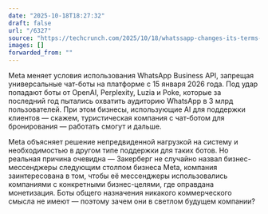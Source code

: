 ```yaml
---
date: "2025-10-18T18:27:32"
draft: false
url: "/6327"
source: "https://techcrunch.com/2025/10/18/whatssapp-changes-its-terms-to-bar-general-purpose-chatbots-from-its-platform/"
images: []
forwarded_from: ""
---
```


Meta меняет условия использования WhatsApp Business API, запрещая универсальные чат-боты на платформе с 15 января 2026 года. Под удар попадают боты от OpenAI, Perplexity, Luzia и Poke, которые за последний год пытались охватить аудиторию WhatsApp в 3 млрд пользователей. При этом бизнесы, использующие AI для поддержки клиентов — скажем, туристическая компания с чат-ботом для бронирования — работать смогут и дальше.

Meta объясняет решение непредвиденной нагрузкой на систему и необходимостью в другом типе поддержки для таких ботов. Но реальная причина очевидна — Закерберг не случайно назвал бизнес-мессенджеры следующим столпом бизнеса Meta, компания заинтересована в том, чтобы её мессенджеры использовались компаниями с конкретными бизнес-целями, где оправдана монетизация. Боты общего назначения никакого коммерческого смысла не имеют — поэтому зачем они в светлом будущем компании?
